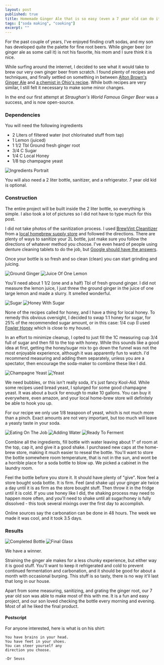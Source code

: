 ```yaml
---
layout: post
published: true
title: Homemade Ginger Ale that is so easy (even a 7 year old can do it)
tags: ["soda making", "cooking"]
excerpt: ""
---
```


For the past couple of years, I've enjoyed finding craft sodas, and my son has developed quite the palette for fine root beers.  While ginger beer (or ginger ale as some call it) is not his favorite, his mom and I sure think it is nice.

While surfing around the internet, I decided to see what it would take to brew our very own ginger beer from scratch.  I found plenty of recipes and techniques, and finally settled on something in between [Alton Brown's Ginger Ale](http://www.foodnetwork.com/recipes/alton-brown/ginger-ale-recipe/index.html) and [a chemist in Ohio's recipe](http://biology.clc.uc.edu/fankhauser/cheese/ginger_ale_ag0.htm).  While both recipes are very similar, I still felt it necessary to make some minor changes.  

In the end our first attempt at _Straughan's World Famous Ginger Beer_ was a success, and is now open-source.  

### Dependencies

You will need the following ingredients

* 2 Liters of filtered water (not chlorinated stuff from tap)
* 1 Lemon (juiced)
* 1 1/2 Tbl Ground fresh ginger root
* 3/4 C Sugar
* 1/4 C Local Honey
* 1/8 tsp champagne yeast 

![Ingredients Portrait](/img/ginger-beer/ingredients-portrait.jpg)

You will also need a 2 liter bottle, sanitizer, and a refrigerator.  7 year old kid is optional.

### Construction

The entire project will be built inside the 2 liter bottle, so everything is simple.  I also took a lot of pictures so I did not have to type much for this post.

I did not take photos of the sanitization process.  I used [BrewVint Cleanitizer](http://www.austinhomebrew.com/product_info.php?products_id=11166) from a [local homebrew supply store](http://www.austinhomebrew.com/) and followed the directions.  There are plenty of ways to sanitize your 2L bottle, just make sure you follow the directions of whatever method you choose.  I've even heard of people using denture cleaning tablets to do the job, but  [Google should have the answers](https://www.google.com/search?q=sanitize+a+water+bottle).

Once your bottle is so fresh and so clean (clean) you can start grinding and juicing.

![Ground Ginger](/img/ginger-beer/ground-ginger.jpg)
![Juice Of One Lemon](/img/ginger-beer/juice-of-one-lemon.jpg)

You'll need about 1 1/2 (one and a half) Tbl of fresh ground ginger.  I did not measure the lemon juice, I just threw the ground ginger in the juice of one large lemon and made a slurry.  It smelled wonderful.

![Sugar](/img/ginger-beer/sugar.jpg)
![Honey With Sugar](/img/ginger-beer/honey-with-sugar.jpg)

None of the recipes called for honey, and I have a thing for local honey.  To remedy this obvious oversight, I decided to swap 1:1 honey for sugar, for 25% of the recommended sugar amount,  or in this case: 1/4 cup (I used [Fowler Honey](http://fowlerhoney.com/) which is close to my house).

In an effort to minimize cleanup, I opted to just fill the 1C measuring cup 3/4 full of sugar and then fill to the top with honey.  While this sounds like a good idea at first, getting the honey/sugar mix to go down the funnel was not the most enjoyable experience, although it was apparently fun to watch.  I'd recommend measuring and adding them separately, unless you are a spectator, then encourage the soda-maker to combine these like I did.

![Champagne Yeast](/img/ginger-beer/champagne-yeast.jpg)
![Yeast](/img/ginger-beer/yeast.jpg)

We need bubbles, or this isn't really soda, it's just fancy Kool-Aid. While some recipes used bread yeast, I splurged for some good champagne yeast.  It was about a buck for enough to make 10 gallons.  You can buy it everywhere, even amazon, and your local home-brew store will definitely be able to hook you up.

For our recipe we only use 1/8 teaspoon of yeast, which is not much more than a pinch.  Exact amounts are not very important, but too much will leave a yeasty taste in your soda.

![Eating On The Job](/img/ginger-beer/eating-on-the-job.jpg)
![Adding Water](/img/ginger-beer/adding-water.jpg)
![Ready To Ferment](/img/ginger-beer/ready-to-ferment.jpg)

Combine all the ingredients, fill bottle with water leaving about 1" of room at the top, cap it, and give it a good shake.  I purchased new caps at the home-brew store, making it much easier to reseal the bottle.  You'll want to store the bottle somewhere room temperature, that is not in the sun, and wont be a horrible place for a soda bottle to blow up.  We picked a cabinet in the laundry room.

Feel the bottle before you store it.  It should have plenty of "give".  Now feel a store bought soda bottle.  It is firm.  Feel (and shake up) your ginger ale twice a day until it is as firm as the store bought stuff.  Then throw it in the fridge until it is cold.  If you use honey like I did, the shaking process may need to happen more often, and you'll need to shake until all sugar/honey is fully dissolved - this took several mixings over the first day to accomplish.

Online sources say the carbonation can be done in 48 hours. The week we made it was cool, and it took 3.5 days.

### Results

![Completed Bottle](/img/ginger-beer/completed-bottle.jpg)
![Final Glass](/img/ginger-beer/final-glass.jpg)

We have a winner.  

Straining the ginger ale makes for a less chunky experience, but either way it is good stuff.  You'll want to keep it refrigerated and cold to prevent continued fermentation and carbonation, and it should be good for about a month with occasional burping.  This stuff is so tasty, there is no way it'll last that long in our house.

Apart from some measuring, sanitizing, and grating the ginger root, our 7 year old son was able to make most of this with me.  It is a fun and easy project, and our son loved checking the bottle every morning and evening.  Most of all he liked the final product.

#### Postscript

For anyone interested, here is what is on his shirt:

    You have brains in your head.
    You have feet in your shoes.
    You can steer yourself any 
    direction you choose.

    -Dr Seuss